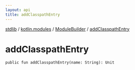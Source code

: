 ```yaml
---
layout: api
title: addClasspathEntry
---
```

[stdlib](../../index.html) / [kotlin.modules](../index.html) / [ModuleBuilder](index.html) / [addClasspathEntry](addClasspathEntry.html)

# addClasspathEntry

```
public fun addClasspathEntry(name: String): Unit
```
